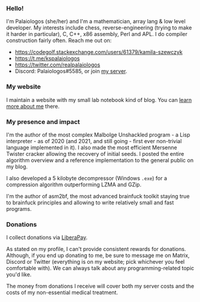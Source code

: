 ### Hello!

I'm Palaiologos (she/her) and I'm a mathematician, array lang & low level developer. My interests include chess, reverse-engineering (trying to make it harder in particular), C, C++, x86 assembly, Perl and APL. I do compiler construction fairly often. Reach me out on:
- https://codegolf.stackexchange.com/users/61379/kamila-szewczyk
- https://t.me/kspalaiologos
- https://twitter.com/realpalaiologos
- Discord: Palaiologos#5585, or join [my server](https://discord.gg/m4Wcenn).

### My website

I maintain a website with my small lab notebook kind of blog. You can [learn more about me](https://palaiologos.rocks/about/) there.

### My presence and impact

I'm the author of the most complex Malbolge Unshackled program - a Lisp interpreter - as of 2020 (and 2021, and still going - first ever non-trivial language implemented in it). I also made the most efficient Mersenne Twister cracker allowing the recovery of initial seeds. I posted the entire algorithm overview and a reference implementation to the general public on my blog.

I also developed a 5 kilobyte decompressor (Windows `.exe`) for a compression algorithm outperforming LZMA and GZip.

I'm the author of asm2bf, the most advanced brainfuck toolkit staying true to brainfuck principles and allowing to write relatively small and fast programs.

### Donations

I collect donations via [LiberaPay](https://liberapay.com/kspalaiologos/).

As stated on my profile, I can't provide consistent rewards for donations. Although, if you end up donating to me, be sure to message me on Matrix, Discord or Twitter (everything is on my website; pick whichever you feel comfortable with). We can always talk about any programming-related topic you'd like.

The money from donations I receive will cover both my server costs and the costs of my non-essential medical treatment.
